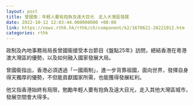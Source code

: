 ```yaml
---
layout: post
title: 曾國衞：年輕人要有抱負及遠大目光　走入大灣區發展
date: 2022-10-12 12:03:44.000000000 +08:00
link: https://news.rthk.hk/rthk/ch/component/k2/1670621-20221012.htm
categories: rthk
---
```


政制及內地事務局局長曾國衞接受本台節目《盤點25年》訪問，總結香港在粵港澳大灣區的優勢，以及如何融入國家發展大局。

曾國衞指出，香港必須透過「一國兩制」，進一步背靠祖國，面向世界，發揮自身得天獨厚的優勢，不但能貢獻國家所需，也能獲得發展紅利。

他又指香港始終有局限，勉勵年輕人要有抱負及遠大目光，走入其他大灣區城市，發展空間會大得多。
